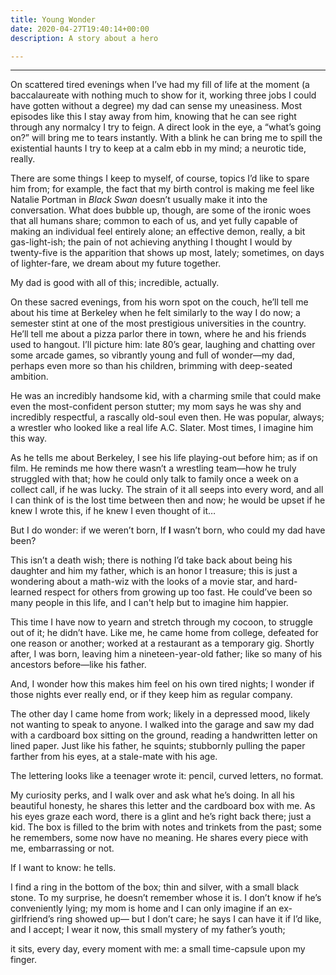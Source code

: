 ```yaml
---
title: Young Wonder
date: 2020-04-27T19:40:14+00:00
description: A story about a hero

---
```

***

On scattered tired evenings when I’ve had my fill of life at the moment (a baccalaureate with nothing much to show for it, working three jobs I could have gotten without a degree) my dad can sense my uneasiness. Most episodes like this I stay away from him, knowing that he can see right through any normalcy I try to feign. A direct look in the eye, a “what’s going on?” will bring me to tears instantly. With a blink he can bring me to spill the existential haunts I try to keep at a calm ebb in my mind; a neurotic tide, really.

There are some things I keep to myself, of course, topics I’d like to spare him from; for example, the fact that my birth control is making me feel like Natalie Portman in _Black Swan_ doesn’t usually make it into the conversation. What does bubble up, though, are some of the ironic woes that all humans share; common to each of us, and yet fully capable of making an individual feel entirely alone; an effective demon, really, a bit gas-light-ish; the pain of not achieving anything I thought I would by twenty-five is the apparition that shows up most, lately; sometimes, on days of lighter-fare, we dream about my future together.

My dad is good with all of this; incredible, actually.

On these sacred evenings, from his worn spot on the couch, he’ll tell me about his time at Berkeley when he felt similarly to the way I do now; a semester stint at one of the most prestigious universities in the country. He’ll tell me about a pizza parlor there in town, where he and his friends used to hangout. I’ll picture him: late 80’s gear, laughing and chatting over some arcade games, so vibrantly young and full of wonder—my dad, perhaps even more so than his children, brimming with deep-seated ambition.

He was an incredibly handsome kid, with a charming smile that could make even the most-confident person stutter; my mom says he was shy and incredibly respectful, a rascally old-soul even then. He was popular, always; a wrestler who looked like a real life A.C. Slater. Most times, I imagine him this way.

As he tells me about Berkeley, I see his life playing-out before him; as if on film. He reminds me how there wasn’t a wrestling team—how he truly struggled with that; how he could only talk to family once a week on a collect call, if he was lucky. The strain of it all seeps into every word, and all I can think of is the lost time between then and now; he would be upset if he knew I wrote this, if he knew I even thought of it…

But I do wonder: if we weren’t born, If **I** wasn’t born, who could my dad have been?

This isn’t a death wish; there is nothing I’d take back about being his daughter and him my father, which is an honor I treasure; this is just a wondering about a math-wiz with the looks of a movie star, and hard-learned respect for others from growing up too fast. He could’ve been so many people in this life, and I can't help but to imagine him happier.

This time I have now to yearn and stretch through my cocoon, to struggle out of it; he didn’t have. Like me, he came home from college, defeated for one reason or another; worked at a restaurant as a temporary gig. Shortly after, I was born, leaving him a nineteen-year-old father; like so many of his ancestors before—like his father.

And, I wonder how this makes him feel on his own tired nights; I wonder if those nights ever really end, or if they keep him as regular company. 

The other day I came home from work; likely in a depressed mood, likely not wanting to speak to anyone. I walked into the garage and saw my dad with a cardboard box sitting on the ground, reading a handwritten letter on lined paper. Just like his father, he squints; stubbornly pulling the paper farther from his eyes, at a stale-mate with his age.

The lettering looks like a teenager wrote it: pencil, curved letters, no format.

My curiosity perks, and I walk over and ask what he’s doing. In all his beautiful honesty, he shares this letter and the cardboard box with me. As his eyes graze each word, there is a glint and he’s right back there; just a kid. The box is filled to the brim with notes and trinkets from the past; some he remembers, some now have no meaning. He shares every piece with me, embarrassing or not.

If I want to know: he tells.

I find a ring in the bottom of the box; thin and silver, with a small black stone. To my surprise, he doesn’t remember whose it is. I don’t know if he’s conveniently lying; my mom is home and I can only imagine if an ex-girlfriend’s ring showed up— but I don’t care; he says I can have it if I’d like, and I accept; I wear it now, this small mystery of my father’s youth;

it sits, every day, every moment with me: a small time-capsule upon my finger.